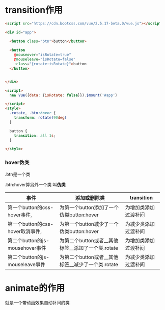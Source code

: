 # transition作用

```html
<script src="https://cdn.bootcss.com/vue/2.5.17-beta.0/vue.js"></script>

<div id="app">

  <button class="btn">button</button>
  
  <button
    @mouseover="isRotate=true"
    @mouseleave="isRotate=false"
    :class="{rotate:isRotate}">button
  </button>


</div>

<script>
  new Vue({data: {isRotate: false}}).$mount('#app')

</script>
<style>
  .rotate, .btn:hover {
    transform: rotate(90deg)
  }

  button {
    transition: all 1s;
  }

</style>

```

### hover伪类

.btn是一个类

.btn:hover算另外一个类 叫**伪类**


| 事件                             | 添加或删除类                                      | transition           |
| -------------------------------- | ------------------------------------------------- | -------------------- |
| 第一个button的css-hover事件,     | 为第一个button添加了一个伪类button:hover          | 为增加类添加过渡补间 |
| 第一个button的css-hover取消事件, | 为第一个button减少了一个伪类button:hover          | 为减少类添加过渡补间 |
| 第二个button的js-mousehover事件  | 为第二个button或者__其他标签__添加了一个类.rotate | 为增加类添加过渡补间 |
| 第二个button的js-mouseleave事件  | 为第二个button或者__其他标签__减少了一个类.rotate | 为减少类添加过渡补间 |

# animate的作用

就是一个带动画效果自动补间的类

